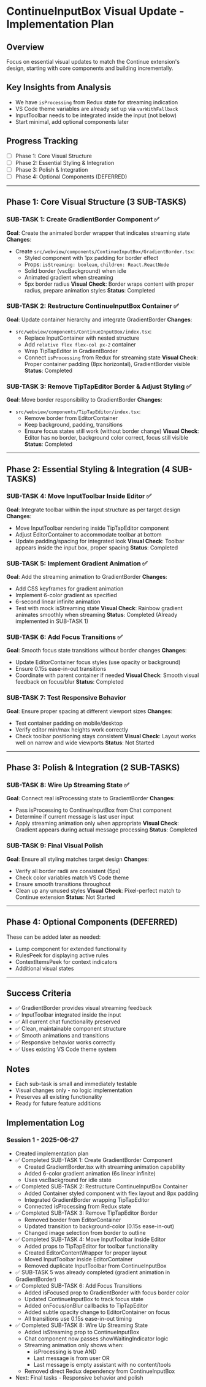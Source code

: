 # ContinueInputBox Visual Update - Implementation Plan

## Overview
Focus on essential visual updates to match the Continue extension's design, starting with core components and building incrementally.

## Key Insights from Analysis
- We have `isProcessing` from Redux state for streaming indication
- VS Code theme variables are already set up via `varWithFallback`
- InputToolbar needs to be integrated inside the input (not below)
- Start minimal, add optional components later

## Progress Tracking
- [ ] Phase 1: Core Visual Structure
- [ ] Phase 2: Essential Styling & Integration
- [ ] Phase 3: Polish & Integration
- [ ] Phase 4: Optional Components (DEFERRED)

---

## Phase 1: Core Visual Structure (3 SUB-TASKS)

### SUB-TASK 1: Create GradientBorder Component ✅
**Goal**: Create the animated border wrapper that indicates streaming state
**Changes**:
- Create `src/webview/components/ContinueInputBox/GradientBorder.tsx`:
  - Styled component with 1px padding for border effect
  - Props: `isStreaming: boolean`, `children: React.ReactNode`
  - Solid border (vscBackground) when idle
  - Animated gradient when streaming
  - 5px border radius
**Visual Check**: Border wraps content with proper radius, prepare animation styles
**Status**: Completed

### SUB-TASK 2: Restructure ContinueInputBox Container ✅
**Goal**: Update container hierarchy and integrate GradientBorder
**Changes**:
- `src/webview/components/ContinueInputBox/index.tsx`:
  - Replace InputContainer with nested structure
  - Add `relative flex flex-col px-2` container
  - Wrap TipTapEditor in GradientBorder
  - Connect `isProcessing` from Redux for streaming state
**Visual Check**: Proper container padding (8px horizontal), GradientBorder visible
**Status**: Completed

### SUB-TASK 3: Remove TipTapEditor Border & Adjust Styling ✅
**Goal**: Move border responsibility to GradientBorder
**Changes**:
- `src/webview/components/TipTapEditor/index.tsx`:
  - Remove border from EditorContainer
  - Keep background, padding, transitions
  - Ensure focus states still work (without border change)
**Visual Check**: Editor has no border, background color correct, focus still visible
**Status**: Completed

---

## Phase 2: Essential Styling & Integration (4 SUB-TASKS)

### SUB-TASK 4: Move InputToolbar Inside Editor ✅
**Goal**: Integrate toolbar within the input structure as per target design
**Changes**:
- Move InputToolbar rendering inside TipTapEditor component
- Adjust EditorContainer to accommodate toolbar at bottom
- Update padding/spacing for integrated look
**Visual Check**: Toolbar appears inside the input box, proper spacing
**Status**: Completed

### SUB-TASK 5: Implement Gradient Animation ✅
**Goal**: Add the streaming animation to GradientBorder
**Changes**:
- Add CSS keyframes for gradient animation
- Implement 6-color gradient as specified
- 6-second linear infinite animation
- Test with mock isStreaming state
**Visual Check**: Rainbow gradient animates smoothly when streaming
**Status**: Completed (Already implemented in SUB-TASK 1)

### SUB-TASK 6: Add Focus Transitions ✅
**Goal**: Smooth focus state transitions without border changes
**Changes**:
- Update EditorContainer focus styles (use opacity or background)
- Ensure 0.15s ease-in-out transitions
- Coordinate with parent container if needed
**Visual Check**: Smooth visual feedback on focus/blur
**Status**: Completed

### SUB-TASK 7: Test Responsive Behavior
**Goal**: Ensure proper spacing at different viewport sizes
**Changes**:
- Test container padding on mobile/desktop
- Verify editor min/max heights work correctly
- Check toolbar positioning stays consistent
**Visual Check**: Layout works well on narrow and wide viewports
**Status**: Not Started

---

## Phase 3: Polish & Integration (2 SUB-TASKS)

### SUB-TASK 8: Wire Up Streaming State ✅
**Goal**: Connect real isProcessing state to GradientBorder
**Changes**:
- Pass isProcessing to ContinueInputBox from Chat component
- Determine if current message is last user input
- Apply streaming animation only when appropriate
**Visual Check**: Gradient appears during actual message processing
**Status**: Completed

### SUB-TASK 9: Final Visual Polish
**Goal**: Ensure all styling matches target design
**Changes**:
- Verify all border radii are consistent (5px)
- Check color variables match VS Code theme
- Ensure smooth transitions throughout
- Clean up any unused styles
**Visual Check**: Pixel-perfect match to Continue extension
**Status**: Not Started

---

## Phase 4: Optional Components (DEFERRED)
These can be added later as needed:
- Lump component for extended functionality
- RulesPeek for displaying active rules
- ContextItemsPeek for context indicators
- Additional visual states

---

## Success Criteria
- ✅ GradientBorder provides visual streaming feedback
- ✅ InputToolbar integrated inside the input
- ✅ All current chat functionality preserved
- ✅ Clean, maintainable component structure
- ✅ Smooth animations and transitions
- ✅ Responsive behavior works correctly
- ✅ Uses existing VS Code theme system

## Notes
- Each sub-task is small and immediately testable
- Visual changes only - no logic implementation
- Preserves all existing functionality
- Ready for future feature additions

## Implementation Log

### Session 1 - 2025-06-27
- Created implementation plan
- ✅ Completed SUB-TASK 1: Create GradientBorder Component
  - Created GradientBorder.tsx with streaming animation capability
  - Added 6-color gradient animation (6s linear infinite)
  - Uses vscBackground for idle state
- ✅ Completed SUB-TASK 2: Restructure ContinueInputBox Container
  - Added Container styled component with flex layout and 8px padding
  - Integrated GradientBorder wrapping TipTapEditor
  - Connected isProcessing from Redux state
- ✅ Completed SUB-TASK 3: Remove TipTapEditor Border
  - Removed border from EditorContainer
  - Updated transition to background-color (0.15s ease-in-out)
  - Changed image selection from border to outline
- ✅ Completed SUB-TASK 4: Move InputToolbar Inside Editor
  - Added props to TipTapEditor for toolbar functionality
  - Created EditorContentWrapper for proper layout
  - Moved InputToolbar inside EditorContainer
  - Removed duplicate InputToolbar from ContinueInputBox
- ✅ SUB-TASK 5 was already completed (gradient animation in GradientBorder)
- ✅ Completed SUB-TASK 6: Add Focus Transitions
  - Added isFocused prop to GradientBorder with focus border color
  - Updated ContinueInputBox to track focus state
  - Added onFocus/onBlur callbacks to TipTapEditor
  - Added subtle opacity change to EditorContainer on focus
  - All transitions use 0.15s ease-in-out timing
- ✅ Completed SUB-TASK 8: Wire Up Streaming State
  - Added isStreaming prop to ContinueInputBox
  - Chat component now passes showWaitingIndicator logic
  - Streaming animation only shows when:
    - isProcessing is true AND
    - Last message is from user OR
    - Last message is empty assistant with no content/tools
  - Removed direct Redux dependency from ContinueInputBox
- Next: Final tasks - Responsive behavior and polish
